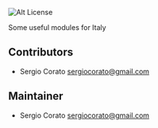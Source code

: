 ![Alt License](https://img.shields.io/badge/licence-AGPL--3-blue.svg)

Some useful modules for Italy


Contributors
------------

* Sergio Corato <sergiocorato@gmail.com>

Maintainer
----------

* Sergio Corato <sergiocorato@gmail.com>
